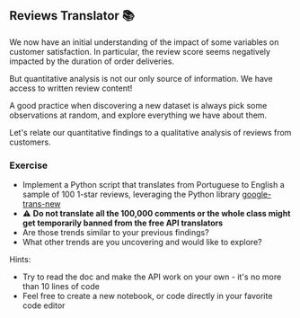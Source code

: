 ## Reviews Translator 📚

We now have an initial understanding of the impact of some variables on customer satisfaction. In particular, the review score seems negatively impacted by the duration of order deliveries.

But quantitative analysis is not our only source of information. We have access to written review content!

A good practice when discovering a new dataset is always pick some observations at random, and explore everything we have about them.

Let's relate our quantitative findings to a qualitative analysis of reviews from customers.

### Exercise

- Implement a Python script that translates from Portuguese to English a sample of 100 1-star reviews, leveraging the Python library [google-trans-new](https://pypi.org/project/google-trans-new/)
- ⚠️ **Do not translate all the 100,000 comments or the whole class might get temporarily banned from the free API translators**
- Are those trends similar to your previous findings?
- What other trends are you uncovering and would like to explore?

Hints:
- Try to read the doc and make the API work on your own - it's no more than 10 lines of code
- Feel free to create a new notebook, or code directly in your favorite code editor
